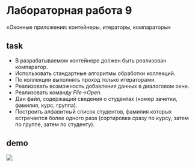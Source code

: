 # Лабораторная работа 9
«Оконные приложения: контейнеры, итераторы, компараторы»

## task
* В разрабатываемом контейнере должен быть реализован компаратор. 
* Использовать стандартные алгоритмы обработки коллекций.
* По коллекции выполнять проход только итераторами.
* Реализовать возможность добавления данных в диалоговом окне.
* Реализовать команду *File->Open*.
* Дан файл, содержащий сведения о студентах (номер зачетки, фамилия, курс, группа). 
* Построить алфавитный список студентов, фамилия которых встречается более одного раза (сортировка сразу по курсу, затем по группе, затем по студенту).

## demo
<img src="http://res.cloudinary.com/dzsjwgjii/image/upload/v1486813211/javas3lab9.png">